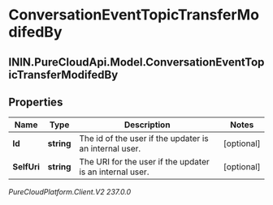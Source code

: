 # ConversationEventTopicTransferModifedBy

## ININ.PureCloudApi.Model.ConversationEventTopicTransferModifedBy

## Properties

|Name | Type | Description | Notes|
|------------ | ------------- | ------------- | -------------|
| **Id** | **string** | The id of the user if the updater is an internal user. | [optional] |
| **SelfUri** | **string** | The URI for the user if the updater is an internal user. | [optional] |



_PureCloudPlatform.Client.V2 237.0.0_
